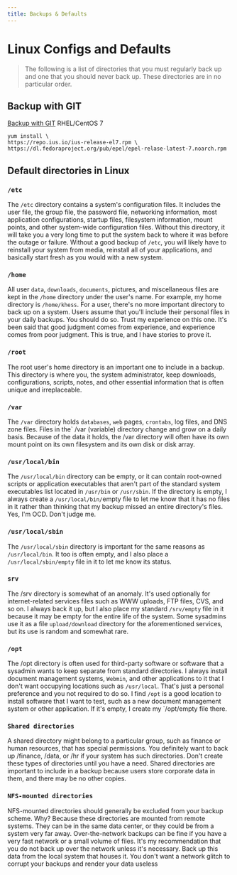 ```yaml
---
title: Backups & Defaults 
---
```

# Linux Configs and Defaults

> The following is a list of directories that you must regularly back up and one that you should never back up. These directories are in no particular order.

## Backup with GIT

[Backup with GIT](https://ius.io/setup)
RHEL/CentOS 7

```shell
yum install \
https://repo.ius.io/ius-release-el7.rpm \
https://dl.fedoraproject.org/pub/epel/epel-relase-latest-7.noarch.rpm
```

## Default directories in Linux

### `/etc`

The `/etc` directory contains a system's configuration files. It includes the user file, the group file, the password file, networking information, most application configurations, startup files, filesystem information, mount points, and other system-wide configuration files. Without this directory, it will take you a very long time to put the system back to where it was before the outage or failure. Without a good backup of `/etc`, you will likely have to reinstall your system from media, reinstall all of your applications, and basically start fresh as you would with a new system.

### `/home`

All user `data`, `downloads`, `documents`, pictures, and miscellaneous files are kept in the `/home` directory under the user's name. For example, my home directory is `/home/khess`. For a user, there's no more important directory to back up on a system. Users assume that you'll include their personal files in your daily backups. You should do so. Trust my experience on this one. It's been said that good judgment comes from experience, and experience comes from poor judgment. This is true, and I have stories to prove it.

### `/root`

The root user's home directory is an important one to include in a backup. This directory is where you, the system administrator, keep downloads, configurations, scripts, notes, and other essential information that is often unique and irreplaceable.

### `/var`

The `/var` directory holds `databases`, `web` pages, `crontabs`, log files, and DNS zone files. Files in the` /var (variable) directory change and grow on a daily basis. Because of the data it holds, the /var directory will often have its own mount point on its own filesystem and its own disk or disk array.

### `/usr/local/bin`

The `/usr/local/bin` directory can be empty, or it can contain root-owned scripts or application executables that aren't part of the standard system executables list located in `/usr/bin` or `/usr/sbin`. If the directory is empty, I always create a `/usr/local/bin/`empty file to let me know that it has no files in it rather than thinking that my backup missed an entire directory's files. Yes, I'm OCD. Don't judge me.

### `/usr/local/sbin`

The `/usr/local/sbin` directory is important for the same reasons as `/usr/local/bin`. It too is often empty, and I also place a `/usr/local/sbin/empty` file in it to let me know its status.

### `srv`

The /srv directory is somewhat of an anomaly. It's used optionally for internet-related services files such as WWW uploads, FTP files, CVS, and so on. I always back it up, but I also place my standard `/srv/empty` file in it because it may be empty for the entire life of the system. Some sysadmins use it as a file `upload/download` directory for the aforementioned services, but its use is random and somewhat rare.

### `/opt`

The /opt directory is often used for third-party software or software that a sysadmin wants to keep separate from standard directories. I always install document management systems, `Webmin`, and other applications to it that I don't want occupying locations such as `/usr/local`. That's just a personal preference and you not required to do so. I find `/opt` is a good location to install software that I want to test, such as a new document management system or other application. If it's empty, I create my `/opt/empty file there.

### `Shared directories`

A shared directory might belong to a particular group, such as finance or human resources, that has special permissions. You definitely want to back up /finance, /data, or /hr if your system has such directories. Don't create these types of directories until you have a need. Shared directories are important to include in a backup because users store corporate data in them, and there may be no other copies.

### `NFS-mounted directories`

NFS-mounted directories should generally be excluded from your backup scheme. Why? Because these directories are mounted from remote systems. They can be in the same data center, or they could be from a system very far away. Over-the-network backups can be fine if you have a very fast network or a small volume of files. It's my recommendation that you do not back up over the network unless it's necessary. Back up this data from the local system that houses it. You don't want a network glitch to corrupt your backups and render your data useless

